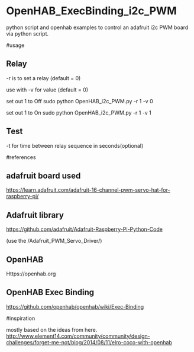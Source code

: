 # OpenHAB_ExecBinding_i2c_PWM
python script and openhab examples to control an adafruit i2c PWM board via python script.



#usage

Relay
-----

-r is to set a relay (default = 0)

use with -v for value (default = 0)




set out 1 to Off
 sudo python OpenHAB_i2c_PWM.py -r 1 -v 0

set out 1 to On
 sudo python OpenHAB_i2c_PWM.py -r 1 -v 1



Test
----
-t for time between relay sequence in seconds(optional)




#references


adafruit board used
-------------------
https://learn.adafruit.com/adafruit-16-channel-pwm-servo-hat-for-raspberry-pi/

Adafruit library
----------------
https://github.com/adafruit/Adafruit-Raspberry-Pi-Python-Code

(use the /Adafruit_PWM_Servo_Driver/)

OpenHAB
-------
Https://openhab.org

OpenHAB Exec Binding
--------------------
https://github.com/openhab/openhab/wiki/Exec-Binding




#inspiration

mostly based on the ideas from here.
http://www.element14.com/community/community/design-challenges/forget-me-not/blog/2014/08/11/elro-coco-with-openhab



